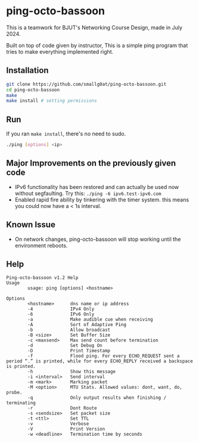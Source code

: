 # ping-octo-bassoon

This is a teamwork for BJUT's Networking Course Design, made in July 2024.

Built on top of code given by instructor, This is a simple ping program that tries to make everything implemented right.

## Installation

```bash
git clone https://github.com/smallg0at/ping-octo-bassoon.git
cd ping-octo-bassoon
make
make install # setting permissions
```

## Run

If you ran `make install`, there's no need to sudo.

```bash
./ping [options] <ip>
```

## Major Improvements on the previously given code

- IPv6 functionality has been restored and can actually be used now without segfaulting. Try this: `./ping -6 ipv6.test-ipv6.com`
- Enabled rapid fire ability by tinkering with the timer system. this means you could now have a < 1s interval.

## Known Issue

- On network changes, ping-octo-bassoon will stop working until the environment reboots.

## Help
```
Ping-octo-bassoon v1.2 Help
Usage
        usage: ping [options] <hostname>

Options
        <hostname>      dns name or ip address
        -4              IPv4 Only
        -6              IPv6 Only
        -a              Make audible cue when receiving
        -A              Sort of Adaptive Ping
        -b              Allow broadcast
        -B <size>       Set Buffer Size
        -c <maxsend>    Max send count before termination
        -d              Set Debug On
        -D              Print Timestamp
        -f              Flood ping. For every ECHO_REQUEST sent a period “.” is printed, while for every ECHO_REPLY received a backspace is printed. 
        -h              Show this message
        -i <interval>   Send interval
        -m <mark>       Marking packet
        -M <option>     MTU Stats. Allowed values: dont, want, do, probe.
        -q              Only output results when finishing / terminating
        -r              Dont Route
        -s <sendsize>   Set packet size
        -t <ttl>        Set TTL
        -v              Verbose
        -V              Print Version
        -w <deadline>   Termination time by seconds
```
